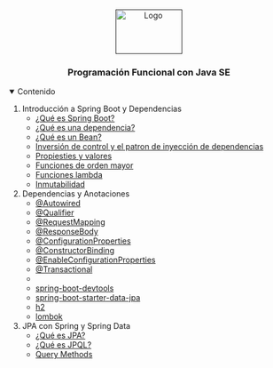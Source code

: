 <!-- PROJECT LOGO -->
<br />
<p align="center">
  <a href="">
    <img src="https://1000marcas.net/wp-content/uploads/2020/11/Java-logo.png" alt="Logo" width="120" height="80">
  </a>
  <h3 align="center">Programación Funcional con Java SE</h3>
</p>

<!-- TABLE OF CONTENTS -->
<details open="open">
  <summary>Contenido</summary>
  <ol>
    <li>Introducción a Spring Boot y Dependencias
      <ul>
        <li><a href="#">¿Qué es Spring Boot?</a></li>
        <li><a href="#">¿Qué es una dependencia?</a></li>
        <li><a href="#">¿Qué es un Bean?</a></li>
        <li><a href="#">Inversión de control y el patron de inyección de dependencias</a></li>
        <li><a href="#">Propiesties y valores</a></li>
        <li><a href="#">Funciones de orden mayor</a></li>
        <li><a href="#">Funciones lambda</a></li>
        <li><a href="#">Inmutabilidad</a></li>
      </ul>
    </li>
    <li>Dependencias y Anotaciones
      <ul>
        <li><a href="#">@Autowired</a></li>
        <li><a href="#">@Qualifier</a></li>
        <li><a href="#">@RequestMapping</a></li>
        <li><a href="#">@ResponseBody</a></li>
        <li><a href="#">@ConfigurationProperties</a></li>
        <li><a href="#">@ConstructorBinding</a></li>
        <li><a href="#">@EnableConfigurationProperties</a></li>
        <li><a href="#">@Transactional</a></li>
        <li><a href="#"></a></li>
        <li><a href="#">spring-boot-devtools</a></li>
        <li><a href="#">spring-boot-starter-data-jpa</a></li>
        <li><a href="#">h2</a></li>
        <li><a href="#">lombok</a></li>
      </ul>
    </li>
     <li>JPA con Spring y Spring Data
      <ul>
        <li><a href="#">¿Qué es JPA?</a></li>
        <li><a href="#">¿Qué es JPQL?</a></li>
        <li><a href="#">Query Methods</a></li>
      </ul>
    </li>
  </ol>
</details>

